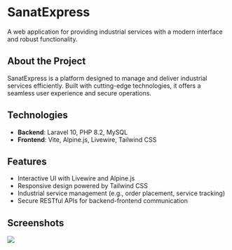 # SanatExpress
A web application for providing industrial services with a modern interface and robust functionality.

## About the Project
SanatExpress is a platform designed to manage and deliver industrial services efficiently. Built with cutting-edge technologies, it offers a seamless user experience and secure operations.

## Technologies
- **Backend**: Laravel 10, PHP 8.2, MySQL
- **Frontend**: Vite, Alpine.js, Livewire, Tailwind CSS

## Features
- Interactive UI with Livewire and Alpine.js
- Responsive design powered by Tailwind CSS
- Industrial service management (e.g., order placement, service tracking)
- Secure RESTful APIs for backend-frontend communication

## Screenshots
<img src="https://i.postimg.cc/nV1KdrzM/Screenshot.jpg" />
